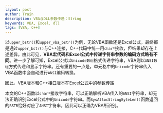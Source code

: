 ```yaml
---
layout: post
author: Train
description: VBA与DLL参数传递：String
keywords: VBA, Excel, dll
tags: [VBA, C++]
---
```


以`upper_bstr()`和`upper_vba_bstr()`为例，无论VBA函数还是Excel公式，最终都是通过`upper_bstr()`与C++连接，C++代码中统一用`char*`接收，但结果却存在上述差异。由此可见，**VBA宏代码和Excel公式中传递字符串参数的编码方式略有不同**。进一步了解可知，Excel公式以`Unicode数组`格式传递字符串，VBA则以`ANSI数组`方式传递和显示字符串。还有重要的一点是，单元格中的`Unicode`字符串传入VBA函数中会自动进行`ANSI`编码转换。

因此，VBA版本和C++接口版本在Excel公式中的参数传递

本文的C++函数以`char*`接收字符串，可以正确解析VBA传入的`ANSI`字符串，却无法正确识别Excel公式中的`Unicode`字符串。而`SysAllocStringByteLen()`函数返回的`BSTR`恰好对应了`ANSI`字符串，因此可以正确为VBA所识别。


